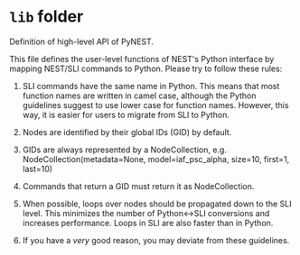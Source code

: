 # `lib` folder

Definition of high-level API of PyNEST.

This file defines the user-level functions of NEST's Python interface
by mapping NEST/SLI commands to Python. Please try to follow these
rules:

1. SLI commands have the same name in Python. This means that most
   function names are written in camel case, although the Python
   guidelines suggest to use lower case for function names. However,
   this way, it is easier for users to migrate from SLI to Python.

2. Nodes are identified by their global IDs (GID) by default.

3. GIDs are always represented by a NodeCollection, e.g.
   NodeCollection(metadata=None, model=iaf_psc_alpha, size=10, first=1, last=10)

4. Commands that return a GID must return it as NodeCollection.

5. When possible, loops over nodes should be propagated down to the
   SLI level. This minimizes the number of Python<->SLI conversions
   and increases performance. Loops in SLI are also faster than in
   Python.

6. If you have a *very* good reason, you may deviate from these guidelines.
